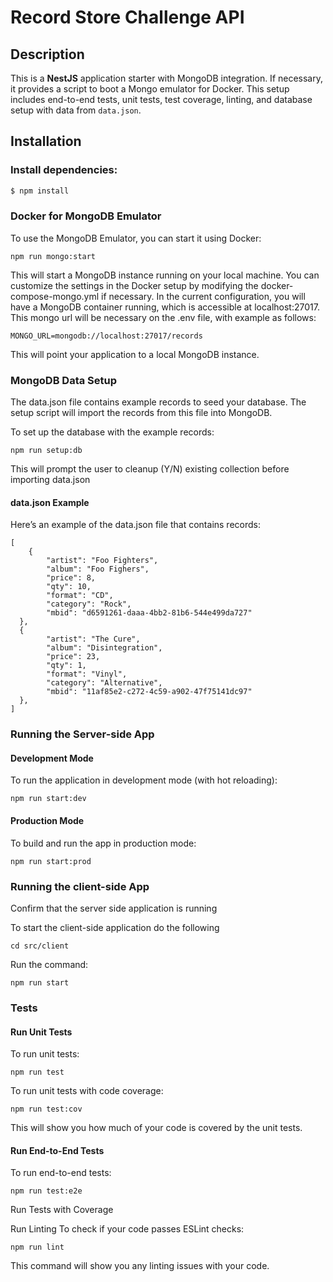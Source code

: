 # Record Store Challenge API

## Description

This is a **NestJS** application starter with MongoDB integration. If necessary, it provides a script to boot a Mongo emulator for Docker. This setup includes end-to-end tests, unit tests, test coverage, linting, and database setup with data from `data.json`.

## Installation

### Install dependencies:

```bash
$ npm install
```

### Docker for MongoDB Emulator

To use the MongoDB Emulator, you can start it using Docker:

```
npm run mongo:start
```

This will start a MongoDB instance running on your local machine. You can customize the settings in the Docker setup by modifying the docker-compose-mongo.yml if necessary. In the current configuration, you will have a MongoDB container running, which is accessible at localhost:27017.
This mongo url will be necessary on the .env file, with example as follows:

```
MONGO_URL=mongodb://localhost:27017/records
```

This will point your application to a local MongoDB instance.

### MongoDB Data Setup

The data.json file contains example records to seed your database. The setup script will import the records from this file into MongoDB.

To set up the database with the example records:

```
npm run setup:db
```

This will prompt the user to cleanup (Y/N) existing collection before importing data.json

#### data.json Example

Here’s an example of the data.json file that contains records:

```
[
    {
        "artist": "Foo Fighters",
        "album": "Foo Fighers",
        "price": 8,
        "qty": 10,
        "format": "CD",
        "category": "Rock",
        "mbid": "d6591261-daaa-4bb2-81b6-544e499da727"
  },
  {
        "artist": "The Cure",
        "album": "Disintegration",
        "price": 23,
        "qty": 1,
        "format": "Vinyl",
        "category": "Alternative",
        "mbid": "11af85e2-c272-4c59-a902-47f75141dc97"
  },
]
```

### Running the Server-side App

#### Development Mode

To run the application in development mode (with hot reloading):

```
npm run start:dev
```

#### Production Mode

To build and run the app in production mode:

```
npm run start:prod
```

### Running the client-side App

Confirm that the server side application is running

To start the client-side application do the following

```
cd src/client
```

Run the command:

```
npm run start
```

### Tests

#### Run Unit Tests

To run unit tests:

```
npm run test
```

To run unit tests with code coverage:

```
npm run test:cov
```

This will show you how much of your code is covered by the unit tests.

#### Run End-to-End Tests

To run end-to-end tests:

```
npm run test:e2e
```

Run Tests with Coverage

Run Linting
To check if your code passes ESLint checks:

```
npm run lint
```

This command will show you any linting issues with your code.

